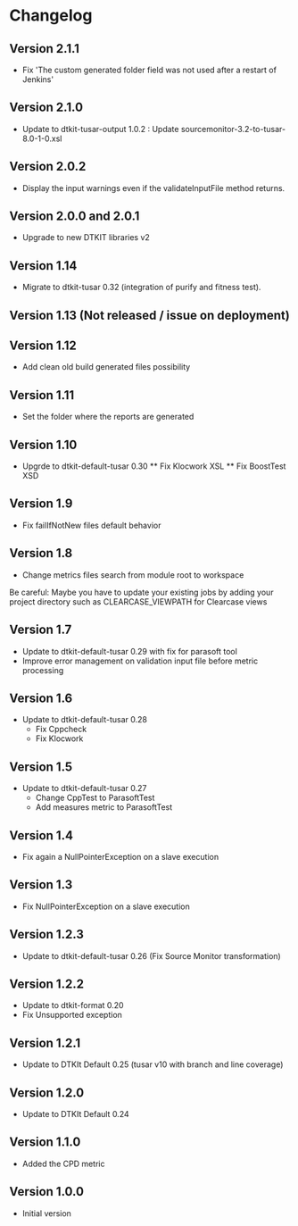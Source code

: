 # Changelog

## Version 2.1.1

* Fix 'The custom generated folder field was not used after a restart of Jenkins'

## Version 2.1.0

* Update to dtkit-tusar-output 1.0.2 : Update sourcemonitor-3.2-to-tusar-8.0-1-0.xsl

## Version 2.0.2

* Display the input warnings even if the validateInputFile method returns.

## Version 2.0.0 and 2.0.1

* Upgrade to new DTKIT libraries v2

## Version 1.14

* Migrate to dtkit-tusar 0.32 (integration of purify and fitness test).

## Version 1.13 (Not released / issue on deployment)

## Version 1.12

* Add clean old build generated files possibility

## Version 1.11

* Set the folder where the reports are generated

## Version 1.10

* Upgrde to dtkit-default-tusar 0.30
** Fix Klocwork XSL
** Fix BoostTest XSD

## Version 1.9

* Fix failIfNotNew files default behavior

## Version 1.8

* Change metrics files search from module root to workspace

Be careful: Maybe you have to update your existing jobs by adding your project directory such as CLEARCASE_VIEWPATH for Clearcase views

## Version 1.7

* Update to dtkit-default-tusar 0.29 with fix for parasoft tool
* Improve error management on validation input file before metric processing

## Version 1.6

* Update to dtkit-default-tusar 0.28
    * Fix Cppcheck
    * Fix Klocwork

## Version 1.5

* Update to dtkit-default-tusar 0.27
    * Change CppTest to ParasoftTest
    * Add measures metric to ParasoftTest

## Version 1.4

* Fix again a NullPointerException on a slave execution

## Version 1.3

* Fix NullPointerException on a slave execution

## Version 1.2.3

* Update to dtkit-default-tusar 0.26 (Fix Source Monitor transformation)

## Version 1.2.2

* Update to dtkit-format 0.20
* Fix Unsupported exception

## Version 1.2.1

* Update to DTKIt Default 0.25 (tusar v10 with branch and line coverage)

## Version 1.2.0

* Update to DTKIt Default 0.24

## Version 1.1.0

* Added the CPD metric

## Version 1.0.0

* Initial version
